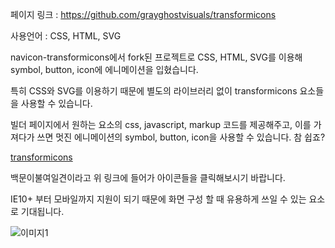 
페이지 링크 : https://github.com/grayghostvisuals/transformicons

사용언어 : CSS, HTML, SVG

navicon-transformicons에서 fork된 프로젝트로 CSS, HTML, SVG를 이용해 symbol, button, icon에 에니메이션을 입혔습니다.

특히 CSS와 SVG를 이용하기 때문에 별도의 라이브러리 없이 transformicons 요소들을 사용할 수 있습니다.

빌더 페이지에서 원하는 요소의 css, javascript, markup 코드를 제공해주고, 이를 가져다가 쓰면 멋진 에니메이션의 symbol, button, icon을 사용할 수 있습니다. 참 쉽죠?

[transformicons](http://www.transformicons.com/)

백문이불여일견이라고 위 링크에 들어가 아이콘들을 클릭해보시기 바랍니다.

IE10+ 부터 모바일까지 지원이 되기 때문에 화면 구성 할 때 유용하게 쓰일 수 있는 요소로 기대됩니다.

![이미지1](../img/003-13.png)
